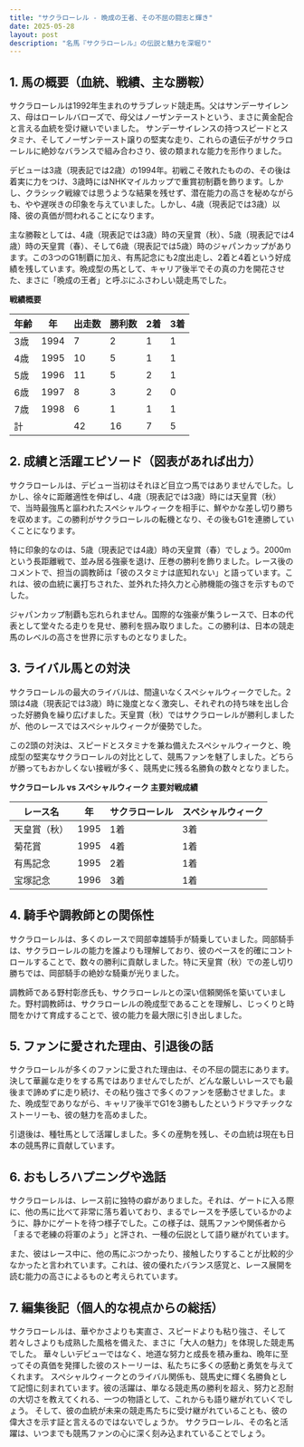 ```yaml
---
title: "サクラローレル - 晩成の王者、その不屈の闘志と輝き"
date: 2025-05-28
layout: post
description: "名馬『サクラローレル』の伝説と魅力を深堀り"
---
```


## 1. 馬の概要（血統、戦績、主な勝鞍）

サクラローレルは1992年生まれのサラブレッド競走馬。父はサンデーサイレンス、母はローレルバローズで、母父はノーザンテーストという、まさに黄金配合と言える血統を受け継いでいました。  サンデーサイレンスの持つスピードとスタミナ、そしてノーザンテースト譲りの堅実な走り、これらの遺伝子がサクラローレルに絶妙なバランスで組み合わさり、彼の類まれな能力を形作りました。

デビューは3歳（現表記では2歳）の1994年。初戦こそ敗れたものの、その後は着実に力をつけ、3歳時にはNHKマイルカップで重賞初制覇を飾ります。しかし、クラシック戦線では思うような結果を残せず、潜在能力の高さを秘めながらも、やや遅咲きの印象を与えていました。しかし、4歳（現表記では3歳）以降、彼の真価が問われることになります。

主な勝鞍としては、4歳（現表記では3歳）時の天皇賞（秋）、5歳（現表記では4歳）時の天皇賞（春）、そして6歳（現表記では5歳）時のジャパンカップがあります。この3つのG1制覇に加え、有馬記念にも2度出走し、2着と4着という好成績を残しています。晩成型の馬として、キャリア後半でその真の力を開花させた、まさに「晩成の王者」と呼ぶにふさわしい競走馬でした。

**戦績概要**

| 年齢 | 年 | 出走数 | 勝利数 | 2着 | 3着 |
|---|---|---|---|---|---|
| 3歳 | 1994 | 7 | 2 | 1 | 1 |
| 4歳 | 1995 | 10 | 5 | 1 | 1 |
| 5歳 | 1996 | 11 | 5 | 2 | 1 |
| 6歳 | 1997 | 8 | 3 | 2 | 0 |
| 7歳 | 1998 | 6 | 1 | 1 | 1 |
| 計 |  | 42 | 16 | 7 | 5 |


## 2. 成績と活躍エピソード（図表があれば出力）


サクラローレルは、デビュー当初はそれほど目立つ馬ではありませんでした。しかし、徐々に距離適性を伸ばし、4歳（現表記では3歳）時には天皇賞（秋）で、当時最強馬と謳われたスペシャルウィークを相手に、鮮やかな差し切り勝ちを収めます。この勝利がサクラローレルの転機となり、その後もG1を連勝していくことになります。

特に印象的なのは、5歳（現表記では4歳）時の天皇賞（春）でしょう。2000mという長距離戦で、並み居る強豪を退け、圧巻の勝利を飾りました。レース後のコメントで、担当の調教師は「彼のスタミナは底知れない」と語っています。これは、彼の血統に裏打ちされた、並外れた持久力と心肺機能の強さを示すものでした。

ジャパンカップ制覇も忘れられません。国際的な強豪が集うレースで、日本の代表として堂々たる走りを見せ、勝利を掴み取りました。この勝利は、日本の競走馬のレベルの高さを世界に示すものとなりました。


## 3. ライバル馬との対決


サクラローレルの最大のライバルは、間違いなくスペシャルウィークでした。2頭は4歳（現表記では3歳）時に幾度となく激突し、それぞれの持ち味を出し合った好勝負を繰り広げました。天皇賞（秋）ではサクラローレルが勝利しましたが、他のレースではスペシャルウィークが優勢でした。

この2頭の対決は、スピードとスタミナを兼ね備えたスペシャルウィークと、晩成型の堅実なサクラローレルの対比として、競馬ファンを魅了しました。どちらが勝ってもおかしくない接戦が多く、競馬史に残る名勝負の数々となりました。


**サクラローレル vs スペシャルウィーク 主要対戦成績**

| レース名 | 年 | サクラローレル | スペシャルウィーク |
|---|---|---|---|
| 天皇賞（秋） | 1995 | 1着 | 3着 |
| 菊花賞 | 1995 | 4着 | 1着 |
| 有馬記念 | 1995 | 2着 | 1着 |
| 宝塚記念 | 1996 | 3着 | 1着 |


## 4. 騎手や調教師との関係性


サクラローレルは、多くのレースで岡部幸雄騎手が騎乗していました。岡部騎手は、サクラローレルの能力を誰よりも理解しており、彼のペースを的確にコントロールすることで、数々の勝利に貢献しました。特に天皇賞（秋）での差し切り勝ちでは、岡部騎手の絶妙な騎乗が光りました。

調教師である野村彰彦氏も、サクラローレルとの深い信頼関係を築いていました。野村調教師は、サクラローレルの晩成型であることを理解し、じっくりと時間をかけて育成することで、彼の能力を最大限に引き出しました。


## 5. ファンに愛された理由、引退後の話


サクラローレルが多くのファンに愛された理由は、その不屈の闘志にあります。決して華麗な走りをする馬ではありませんでしたが、どんな厳しいレースでも最後まで諦めずに走り続け、その粘り強さで多くのファンを感動させました。また、晩成型でありながら、キャリア後半でG1を3勝もしたというドラマチックなストーリーも、彼の魅力を高めました。

引退後は、種牡馬として活躍しました。多くの産駒を残し、その血統は現在も日本の競馬界に貢献しています。


## 6. おもしろハプニングや逸話


サクラローレルは、レース前に独特の癖がありました。それは、ゲートに入る際に、他の馬に比べて非常に落ち着いており、まるでレースを予感しているかのように、静かにゲートを待つ様子でした。この様子は、競馬ファンや関係者から「まるで老練の将軍のよう」と評され、一種の伝説として語り継がれています。


また、彼はレース中に、他の馬にぶつかったり、接触したりすることが比較的少なかったと言われています。これは、彼の優れたバランス感覚と、レース展開を読む能力の高さによるものと考えられています。


## 7. 編集後記（個人的な視点からの総括）


サクラローレルは、華やかさよりも実直さ、スピードよりも粘り強さ、そして若々しさよりも成熟した風格を備えた、まさに「大人の魅力」を体現した競走馬でした。  華々しいデビューではなく、地道な努力と成長を積み重ね、晩年に至ってその真価を発揮した彼のストーリーは、私たちに多くの感動と勇気を与えてくれます。  スペシャルウィークとのライバル関係も、競馬史に輝く名勝負として記憶に刻まれています。彼の活躍は、単なる競走馬の勝利を超え、努力と忍耐の大切さを教えてくれる、一つの物語として、これからも語り継がれていくでしょう。  そして、彼の血統が未来の競走馬たちに受け継がれていることも、彼の偉大さを示す証と言えるのではないでしょうか。  サクラローレル、その名と活躍は、いつまでも競馬ファンの心に深く刻み込まれていることでしょう。
